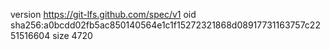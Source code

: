 version https://git-lfs.github.com/spec/v1
oid sha256:a0bcdd02fb5ac850140564e1c1f15272321868d08917731163757c2251516604
size 4720
